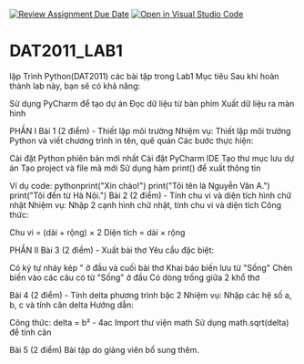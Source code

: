 [![Review Assignment Due Date](https://classroom.github.com/assets/deadline-readme-button-22041afd0340ce965d47ae6ef1cefeee28c7c493a6346c4f15d667ab976d596c.svg)](https://classroom.github.com/a/-Eb7mzV0)
[![Open in Visual Studio Code](https://classroom.github.com/assets/open-in-vscode-2e0aaae1b6195c2367325f4f02e2d04e9abb55f0b24a779b69b11b9e10269abc.svg)](https://classroom.github.com/online_ide?assignment_repo_id=20520428&assignment_repo_type=AssignmentRepo)
# DAT2011_LAB1
lập Trình Python(DAT2011) các bài tập trong Lab1
Mục tiêu
Sau khi hoàn thành lab này, bạn sẽ có khả năng:

Sử dụng PyCharm để tạo dự án
Đọc dữ liệu từ bàn phím
Xuất dữ liệu ra màn hình

PHẦN I
Bài 1 (2 điểm) - Thiết lập môi trường
Nhiệm vụ: Thiết lập môi trường Python và viết chương trình in tên, quê quán
Các bước thực hiện:

Cài đặt Python phiên bản mới nhất
Cài đặt PyCharm IDE
Tạo thư mục lưu dự án
Tạo project và file mã mới
Sử dụng hàm print() để xuất thông tin

Ví dụ code:
pythonprint("Xin chào!")
print("Tôi tên là Nguyễn Văn A.")
print("Tôi đến từ Hà Nội.")
Bài 2 (2 điểm) - Tính chu vi và diện tích hình chữ nhật
Nhiệm vụ: Nhập 2 cạnh hình chữ nhật, tính chu vi và diện tích
Công thức:

Chu vi = (dài + rộng) × 2
Diện tích = dài × rộng

PHẦN II
Bài 3 (2 điểm) - Xuất bài thơ
Yêu cầu đặc biệt:

Có ký tự nháy kép " ở đầu và cuối bài thơ
Khai báo biến lưu từ "Sống"
Chèn biến vào các câu có từ "Sống" ở đầu
Có dòng trống giữa 2 khổ thơ

Bài 4 (2 điểm) - Tính delta phương trình bậc 2
Nhiệm vụ: Nhập các hệ số a, b, c và tính căn delta
Hướng dẫn:

Công thức: delta = b² - 4ac
Import thư viện math
Sử dụng math.sqrt(delta) để tính căn

Bài 5 (2 điểm)
Bài tập do giảng viên bổ sung thêm.
